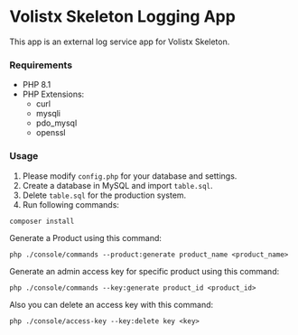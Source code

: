 # Volistx Skeleton Logging App

This app is an external log service app for Volistx Skeleton.

### Requirements
- PHP 8.1
- PHP Extensions:
  - curl
  - mysqli
  - pdo_mysql
  - openssl

### Usage
1. Please modify `config.php` for your database and settings.
2. Create a database in MySQL and import `table.sql`.
3. Delete `table.sql` for the production system.
4. Run following commands:
```
composer install
```

Generate a Product using this command:
```
php ./console/commands --product:generate product_name <product_name>
```
Generate an admin access key for specific product using this command:
```
php ./console/commands --key:generate product_id <product_id>
```
Also you can delete an access key with this command:
```
php ./console/access-key --key:delete key <key>
```